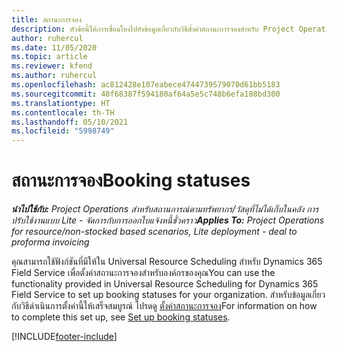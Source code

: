 ```yaml
---
title: สถานะการจอง
description: หัวข้อนี้ให้การเชื่อมโยงไปยังข้อมูลเกี่ยวกับวิธีตั้งค่าสถานะการจองสำหรับ Project Operations
author: ruhercul
ms.date: 11/05/2020
ms.topic: article
ms.reviewer: kfend
ms.author: ruhercul
ms.openlocfilehash: ac812428e107eabece4744739579070d61bb5183
ms.sourcegitcommit: 40f68387f594180af64a5e5c748b6efa188bd300
ms.translationtype: HT
ms.contentlocale: th-TH
ms.lasthandoff: 05/10/2021
ms.locfileid: "5998749"
---
```

# <a name="booking-statuses"></a><span data-ttu-id="88415-103">สถานะการจอง</span><span class="sxs-lookup"><span data-stu-id="88415-103">Booking statuses</span></span>

<span data-ttu-id="88415-104">_**นำไปใช้กับ:** Project Operations สำหรับสถานการณ์ตามทรัพยากร/วัสดุที่ไม่ได้เก็บในคลัง การปรับใช้งานแบบ Lite - จัดการกับการออกใบแจ้งหนี้ชั่วคราว_</span><span class="sxs-lookup"><span data-stu-id="88415-104">_**Applies To:** Project Operations for resource/non-stocked based scenarios, Lite deployment - deal to proforma invoicing_</span></span>

<span data-ttu-id="88415-105">คุณสามารถใช้ฟังก์ชันที่มีให้ใน Universal Resource Scheduling สำหรับ Dynamics 365 Field Service เพื่อตั้งค่าสถานะการจองสำหรับองค์กรของคุณ</span><span class="sxs-lookup"><span data-stu-id="88415-105">You can use the functionality provided in Universal Resource Scheduling for Dynamics 365 Field Service to set up booking statuses for your organization.</span></span> <span data-ttu-id="88415-106">สำหรับข้อมูลเกี่ยวกับวิธีดำเนินการตั้งค่านี้ให้เสร็จสมบูรณ์ โปรดดู [ตั้งค่าสถานะการจอง](/dynamics365/field-service/set-up-booking-statuses)</span><span class="sxs-lookup"><span data-stu-id="88415-106">For information on how to complete this set up, see [Set up booking statuses](/dynamics365/field-service/set-up-booking-statuses).</span></span>


[!INCLUDE[footer-include](../includes/footer-banner.md)]